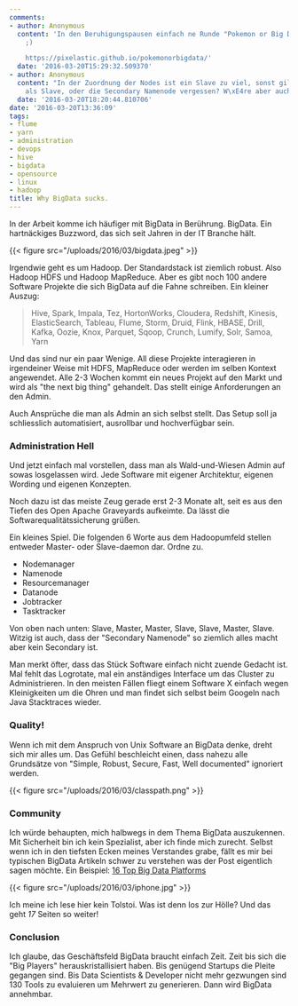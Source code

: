 ```yaml
---
comments:
- author: Anonymous
  content: 'In den Beruhigungspausen einfach ne Runde "Pokemon or Big Data" spielen
    ;)

    https://pixelastic.github.io/pokemonorbigdata/'
  date: '2016-03-20T15:29:32.509370'
- author: Anonymous
  content: "In der Zuordnung der Nodes ist ein Slave zu viel, sonst gilt der Jobtracker
    als Slave, oder die Secondary Namenode vergessen? W\xE4re aber auch Master..."
  date: '2016-03-20T18:20:44.810706'
date: '2016-03-20T13:36:09'
tags:
- flume
- yarn
- administration
- devops
- hive
- bigdata
- opensource
- linux
- hadoop
title: Why BigData sucks.
---
```


In der Arbeit komme ich häufiger mit BigData in Berührung.
BigData. Ein hartnäckiges Buzzword, das sich seit Jahren in der
IT Branche hält.

{{< figure src="/uploads/2016/03/bigdata.jpeg" >}}

Irgendwie geht es um Hadoop. Der Standardstack ist ziemlich robust. Also
Hadoop HDFS und Hadoop MapReduce. Aber es gibt noch 100 andere
Software Projekte die sich BigData auf die Fahne schreiben. Ein kleiner
Auszug:

> Hive, Spark, Impala, Tez, HortonWorks, Cloudera, Redshift, Kinesis,
> ElasticSearch, Tableau, Flume, Storm, Druid, Flink, HBASE,
> Drill, Kafka, Oozie, Knox, Parquet, Sqoop, Crunch, Lumify, Solr,
> Samoa, Yarn

Und das sind nur ein paar Wenige. All diese Projekte interagieren in
irgendeiner Weise mit HDFS, MapReduce oder werden im selben Kontext
angewendet. Alle 2-3 Wochen kommt ein neues Projekt auf den Markt und wird
als "the next big thing" gehandelt. Das stellt einige Anforderungen an den
Admin.

Auch Ansprüche die man als Admin an sich selbst stellt. Das Setup soll ja schliesslich
automatisiert, ausrollbar und hochverfügbar sein.

### Administration Hell

Und jetzt einfach mal vorstellen, dass man als Wald-und-Wiesen Admin auf
sowas losgelassen wird. Jede Software mit eigener Architektur, eigenen
Wording und eigenen Konzepten.

Noch dazu ist das meiste Zeug gerade erst
2-3 Monate alt, seit es aus den Tiefen des Open Apache Graveyards
aufkeimte. Da lässt die Softwarequalitätssicherung grüßen.

Ein kleines Spiel. Die folgenden 6 Worte aus dem Hadoopumfeld stellen
entweder Master- oder Slave-daemon dar. Ordne zu.

* Nodemanager
* Namenode
* Resourcemanager
* Datanode
* Jobtracker
* Tasktracker

Von oben nach unten: Slave, Master, Master, Slave, Slave, Master, Slave.
Witzig ist auch, dass der "Secondary Namenode" so ziemlich alles macht aber
kein Secondary ist.

Man merkt öfter, dass das Stück Software einfach nicht zuende Gedacht ist.
Mal fehlt das Logrotate, mal ein anständiges Interface um das Cluster zu
Administrieren. In den meisten Fällen fliegt einem Software X einfach wegen
Kleinigkeiten um die Ohren und man findet sich selbst beim Googeln nach Java Stacktraces
wieder.

### Quality!

Wenn ich mit dem Anspruch von Unix Software an BigData denke, dreht sich
mir alles um. Das Gefühl beschleicht einen, dass nahezu alle
Grundsätze von "Simple, Robust, Secure, Fast, Well documented" ignoriert
werden.

{{< figure src="/uploads/2016/03/classpath.png" >}}

### Community

Ich würde behaupten, mich halbwegs in dem Thema BigData auszukennen. Mit
Sicherheit bin ich kein Spezialist, aber ich finde mich zurecht. Selbst
wenn ich in den tiefsten Ecken meines Verstandes grabe, fällt es mir bei
typischen BigData Artikeln schwer zu verstehen was der Post eigentlich
sagen möchte. Ein Beispiel:
[16 Top Big Data Platforms](http://www.informationweek.com/big-data/big-data-analytics/16-top-big-data-analytics-platforms/d/d-id/1113609)

{{< figure src="/uploads/2016/03/iphone.jpg" >}}

Ich meine ich lese hier kein Tolstoi. Was ist denn los zur Hölle? Und das
geht *17* Seiten so weiter!

### Conclusion

Ich glaube, das Geschäftsfeld BigData braucht einfach Zeit. Zeit bis sich die
"Big Players" herauskristallisiert haben. Bis genügend Startups die Pleite
gegangen sind. Bis Data Scientists & Developer nicht mehr gezwungen sind
130 Tools zu evaluieren um Mehrwert zu generieren. Dann wird BigData
annehmbar.